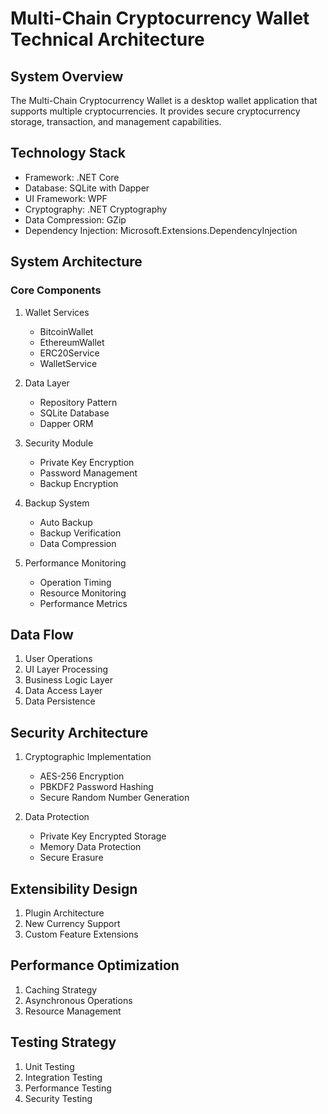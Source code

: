 # Multi-Chain Cryptocurrency Wallet Technical Architecture

## System Overview
The Multi-Chain Cryptocurrency Wallet is a desktop wallet application that supports multiple cryptocurrencies. It provides secure cryptocurrency storage, transaction, and management capabilities.

## Technology Stack
- Framework: .NET Core
- Database: SQLite with Dapper
- UI Framework: WPF
- Cryptography: .NET Cryptography
- Data Compression: GZip
- Dependency Injection: Microsoft.Extensions.DependencyInjection

## System Architecture

### Core Components
1. Wallet Services
   - BitcoinWallet
   - EthereumWallet
   - ERC20Service
   - WalletService

2. Data Layer
   - Repository Pattern
   - SQLite Database
   - Dapper ORM

3. Security Module
   - Private Key Encryption
   - Password Management
   - Backup Encryption

4. Backup System
   - Auto Backup
   - Backup Verification
   - Data Compression

5. Performance Monitoring
   - Operation Timing
   - Resource Monitoring
   - Performance Metrics

## Data Flow
1. User Operations
2. UI Layer Processing
3. Business Logic Layer
4. Data Access Layer
5. Data Persistence

## Security Architecture
1. Cryptographic Implementation
   - AES-256 Encryption
   - PBKDF2 Password Hashing
   - Secure Random Number Generation

2. Data Protection
   - Private Key Encrypted Storage
   - Memory Data Protection
   - Secure Erasure

## Extensibility Design
1. Plugin Architecture
2. New Currency Support
3. Custom Feature Extensions

## Performance Optimization
1. Caching Strategy
2. Asynchronous Operations
3. Resource Management

## Testing Strategy
1. Unit Testing
2. Integration Testing
3. Performance Testing
4. Security Testing
